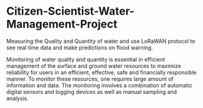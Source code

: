 # Citizen-Scientist-Water-Management-Project

Measuring the Quality and Quantity of water and use LoRaWAN protocol to see real time data and make predictions on flood warning.

Monitoring of water quality and quantity is essential in efficient management of the surface and ground water resources to maximize reliability for users in an efficient, effective, safe and financially responsible manner. To monitor these resources, one requires large amount of information and data. The monitoring involves a combination of automatic digital sensors and logging devices as well as manual sampling and analysis.
